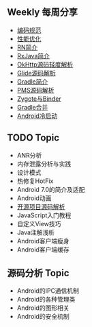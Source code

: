 ## Weekly 每周分享
* [编码规范](./topic/code)
* [性能优化](./topic/performance)
* [RN简介](./topic/react-native)
* [RxJava简介](./topic/rxjava)
* [OkHttp源码轻度解析](https://www.evernote.com/shard/s29/sh/b4ed6da2-cb1e-417a-b809-58b75c8365ec/522324965b9811da)
* [Glide源码解析](./topic/glide)
* [Gradle简介](https://www.evernote.com/shard/s331/sh/80dcb985-503f-4fc3-be85-449c096d6b8e/e545a61f1b1536ae)
* [PMS源码解析](https://www.evernote.com/shard/s331/sh/b90188ac-ccdd-4af4-a744-5315f00a3d80/0e2d8383bbf682c6)
* [Zygote与Binder](https://www.evernote.com/shard/s29/sh/e905b325-820f-4edb-ac68-dcbdfc642f89/e9793a805af3016f)
* [Gradle合并](https://www.evernote.com/shard/s331/sh/4a40d5ae-43fd-4837-862c-11811052e5f6/e2ff8c4f9f814f45)
* [Android冷启动](./topic/launch)

## TODO Topic
* ANR分析
* 内存泄露分析与实践
* 设计模式
* 热修复HotFix
* Android 7.0的简介及适配
* Android动画
* [开源项目源码解析](http://a.codekk.com/)
* JavaScript入门教程
* 自定义View技巧
* Java注解浅析
* Android客户端瘦身
* Android客户端缓存

## 源码分析 Topic
* Android的IPC通信机制
* Android的各种管理类
* Android的图形相关
* Android的安全机制
